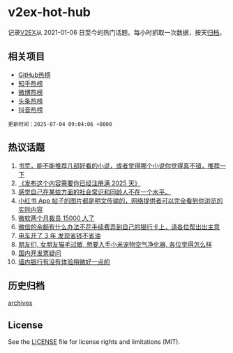 # v2ex-hot-hub

 记录[V2EX](https://www.v2ex.com/)从 2021-01-06 日至今的热门话题。每小时抓取一次数据，按天[归档](archives)。
 
 ## 相关项目

- [GitHub热榜](https://github.com/lonnyzhang423/github-hot-hub)
- [知乎热榜](https://github.com/lonnyzhang423/zhihu-hot-hub)
- [微博热榜](https://github.com/lonnyzhang423/weibo-hot-hub)
- [头条热榜](https://github.com/lonnyzhang423/toutiao-hot-hub)
- [抖音热榜](https://github.com/lonnyzhang423/douyin-hot-hub)


 `更新时间：2025-07-04 09:04:06 +0800`

## 热议话题

1. [书荒，能不能推荐几部好看的小说，或者觉得哪个小说你觉得真不错，推荐一下](https://www.v2ex.com/t/1142672)
1. [《发布这个内容需要你已经注册满 2025 天》](https://www.v2ex.com/t/1142771)
1. [感觉自己在某些方面的社会常识和同龄人不在一个水平。](https://www.v2ex.com/t/1142677)
1. [小红书 App 帖子的图片都是明文传输的，网络提供者可以完全看到你浏览的实际内容](https://www.v2ex.com/t/1142748)
1. [微软两个月裁员 15000 人了](https://www.v2ex.com/t/1142682)
1. [微信的余额有什么办法不花手续费弄到自己的银行卡上，请各位帮出出主意](https://www.v2ex.com/t/1142695)
1. [电车开了 3 年 发现省钱不省油](https://www.v2ex.com/t/1142850)
1. [朋友们, 女朋友猫毛过敏, 想要入手小米宠物空气净化器, 各位觉得怎么样](https://www.v2ex.com/t/1142725)
1. [国内开发票疑问](https://www.v2ex.com/t/1142757)
1. [墙内银行有没有体验稍微好一点的](https://www.v2ex.com/t/1142749)

## 历史归档

[archives](archives)

## License

See the [LICENSE](LICENSE) file for license rights and limitations (MIT).
